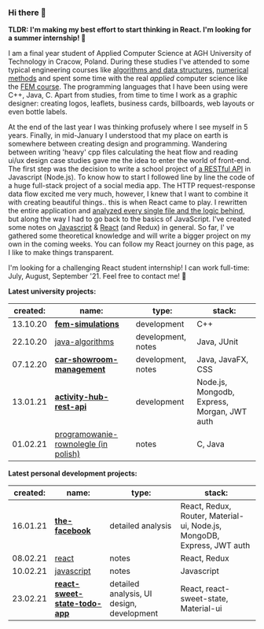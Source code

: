 <link href="readme_style.css" rel="stylesheet"></link>

### Hi there 👋

**TLDR: I'm making my best effort to start thinking in React. I'm looking for a summer internship! 👀**

I am a final year student of Applied Computer Science at AGH University of Technology in Cracow, Poland. During these studies I've attended to some typical engineering courses like [algorithms and data structures](https://github.com/gregwell/algorithms-and-data-structures), [numerical methods](https://github.com/gregwell/numerical-methods/tree/master/NumericalMethods3/NumericalMethods3) and spent some time with the real *applied* computer science like the [FEM course](https://github.com/gregwell/fem-simulations). The programming languages that I have been using were C++, Java, C. Apart from studies, from time to time I work as a graphic designer: creating logos, leaflets, business cards, billboards, web layouts or even bottle labels.

At the end of the last year I was thinking profusely where I see myself in 5 years. Finally, in mid-January I understood that my place on earth is somewhere between creating design and programming. Wandering between writing 'heavy' cpp files calculating the heat flow and reading ui/ux design case studies gave me the idea to enter the world of front-end. The first step was the decision to write a school project of [a RESTful API](https://github.com/gregwell/activity-hub) in Javascript (Node.js). To know how to start I followed line by line the code of a huge full-stack project of a social media app. The HTTP request-response data flow excited me very much, however, I knew that I want to combine it with creating beautiful things.. this is when React came to play. I rewritten the entire application and [analyzed every single file and the logic behind](https://github.com/gregwell/the-facebook), but along the way I had to go back to the basics of JavaScript. I've created some notes on [Javascript](https://github.com/gregwell/university-notes/blob/main/english/javascript/javascript.md) & [React](https://github.com/gregwell/university-notes/blob/main/english/javascript/react.md) (and Redux) in general. So far, I' ve gathered some theoretical knowledge and will write a bigger project on my own in the coming weeks. You can follow my React journey on this page, as I like to make things transparent.

I'm looking for a challenging React student internship! I can work full-time: July, August, September '21. Feel free to contact me! 💬

<p><strong>Latest university projects:</strong></p>
<table>
   <thead>
      <tr>
         <th>created:</th>
         <th>name:</th>
         <th>type:</th>
         <th>stack:</th>
      </tr>
   </thead>
   <tbody>
      <tr class="featuredtr">
         <td>13.10.20</td>
         <td><strong><a href="https://github.com/gregwell/fem-simulations">fem-simulations</a></strong></td>
         <td>development</td>
         <td>C++</td>
      </tr>
      <tr>
         <td>22.10.20</td>
         <td><a href="https://github.com/gregwell/java-algorithms">java-algorithms</a></td>
         <td>development, notes</td>
         <td>Java, JUnit</td>
      </tr>
      <tr>
         <td>07.12.20</td>
         <td><strong><a href="https://github.com/gregwell/car-showroom-management">car-showroom-management</a></strong></td>
         <td>development, notes</td>
         <td>Java, JavaFX, CSS</td>
      </tr>
      <tr>
         <td>13.01.21</td>
         <td><strong><a href="https://github.com/gregwell/activity-hub-rest-api">activity-hub-rest-api</a></strong></td>
         <td>development</td>
         <td>Node.js, Mongodb, Express, Morgan, JWT auth</td>
      </tr>
      <tr>
         <td>01.02.21</td>
         <td><a href="https://github.com/gregwell/university-notes/blob/main/polish/programowanie-rownolegle.md">programowanie-rownolegle (in polish)</a></td>
         <td>notes</td>
         <td>C, Java</td>
      </tr>
   </tbody>
</table>
<p><strong>Latest personal development projects:</strong></p>
<table>
   <thead>
      <tr>
         <th>created:</th>
         <th>name:</th>
         <th>type:</th>
         <th>stack:</th>
      </tr>
   </thead>
   <tbody>
      <tr>
         <td>16.01.21</td>
         <td><strong><a href="https://github.com/gregwell/the-facebook">the-facebook</a></strong></td>
         <td>detailed analysis</td>
         <td>React, Redux, Router, Material-ui, Node.js, MongoDB, Express, JWT auth</td>
      </tr>
      <tr>
         <td>08.02.21</td>
         <td><a href="https://github.com/gregwell/university-notes/blob/main/english/javascript/react.md">react</a></td>
         <td>notes</td>
         <td>React, Redux</td>
      </tr>
      <tr>
         <td>10.02.21</td>
         <td><a href="https://github.com/gregwell/university-notes/blob/main/english/javascript/javascript.md">javascript</a></td>
         <td>notes</td>
         <td>Javascript</td>
      </tr>
      <tr>
         <td>23.02.21</td>
         <td><strong><a href="https://github.com/gregwell/react-sweet-state-todo-app">react-sweet-state-todo-app</a></strong></td>
         <td>detailed analysis, UI design, development</td>
         <td>React, react-sweet-state, Material-ui</td>
      </tr>
   </tbody>
</table>


<!--
**gregwell/gregwell** is a ✨ _special_ ✨ repository because its `README.md` (this file) appears on your GitHub profile.

Here are some ideas to get you started:

- 🔭 I’m currently working on ...
- 🌱 I’m currently learning ...
- 👯 I’m looking to collaborate on ...
- 🤔 I’m looking for help with ...
- 💬 Ask me about ...
- 📫 How to reach me: ...
- 😄 Pronouns: ...
- ⚡ Fun fact: ...
-->
